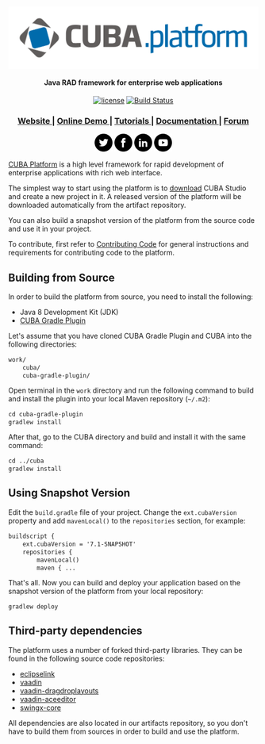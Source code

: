 <h1 align="center"> <a href="https://www.cuba-platform.com/"><img src="https://github.com/cuba-platform/cuba/blob/master/img/Cuba_Logo.png" alt="CUBA Platform" width="600" align="center"></a>
</h1>  

<h4 align="center">Java RAD framework for enterprise web applications</h4>
  
<p align="center">
<a href="http://www.apache.org/licenses/LICENSE-2.0"><img src="https://img.shields.io/badge/license-Apache%20License%202.0-blue.svg?style=flat" alt="license" title=""></a>
<a href="https://travis-ci.org/cuba-platform/cuba"><img src="https://travis-ci.org/cuba-platform/cuba.svg?branch=master" alt="Build Status" title=""></a>
</p>


<div align="center">
  <h3>
    <a href="https://www.cuba-platform.com/" target="_blank">
      Website
    </a>
    <span> | </span>
    <a href="https://www.cuba-platform.com/online-demo" target="_blank">
      Online Demo
    </a>
    <span> | </span>
    <a href="https://www.cuba-platform.com/tutorials" target="_blank">
      Tutorials
    </a>
    <span> | </span>
    <a href="https://www.cuba-platform.com/documentation" target="_blank">
      Documentation
    </a>
    <span> | </span>
    <a href="https://www.cuba-platform.com/discuss/" target="_blank">
      Forum
    </a>
  </h3>
</div>

<p align="center">
<a href="https://twitter.com/CubaPlatform" target="_blank"><img src="https://github.com/cuba-platform/cuba/blob/master/img/twitter.png" height="36px" alt="" title=""></a>
<a href="https://www.facebook.com/CUBAplatform/" target="_blank"><img src="https://github.com/cuba-platform/cuba/blob/master/img/facebook.png" height="36px" margin-left="20px" alt="" title=""></a>
<a href="https://www.linkedin.com/company/cuba-platform/" target="_blank"><img src="https://github.com/cuba-platform/cuba/blob/master/img/linkedin.png" height="36px" margin-left="20px" alt="" title=""></a>
<a href="https://www.youtube.com/c/CubaPlatform" target="_blank"><img src="https://github.com/cuba-platform/cuba/blob/master/img/youtube.png" height="36px" margin-left="20px" alt="" title=""></a>
</p>
  
[CUBA Platform](https://www.cuba-platform.com) is a high level framework for rapid development of enterprise applications with rich web interface.

The simplest way to start using the platform is to [download](https://www.cuba-platform.com/download) CUBA Studio and create a new project in it. A released version of the platform will be downloaded automatically from the artifact repository.

You can also build a snapshot version of the platform from the source code and use it in your project.

To contribute, first refer to [Contributing Code](https://github.com/cuba-platform/cuba/blob/master/CONTRIBUTING.md) for general instructions and requirements for contributing code to the platform.

## Building from Source

In order to build the platform from source, you need to install the following:
* Java 8 Development Kit (JDK)
* [CUBA Gradle Plugin](https://github.com/cuba-platform/cuba-gradle-plugin)

Let's assume that you have cloned CUBA Gradle Plugin and CUBA into the following directories:
```
work/
    cuba/
    cuba-gradle-plugin/
```

Open terminal in the `work` directory and run the following command to build and install the plugin into your local Maven repository (`~/.m2`):
```
cd cuba-gradle-plugin
gradlew install
```

After that, go to the CUBA directory and build and install it with the same command:
```
cd ../cuba
gradlew install
```

## Using Snapshot Version

Edit the `build.gradle` file of your project. Change the `ext.cubaVersion` property and add `mavenLocal()` to the `repositories` section, for example:
```
buildscript {
    ext.cubaVersion = '7.1-SNAPSHOT'
    repositories {
        mavenLocal()
        maven { ...
```
That's all. Now you can build and deploy your application based on the snapshot version of the platform from your local repository:
 ```
 gradlew deploy
 ```

## Third-party dependencies

The platform uses a number of forked third-party libraries. They can be found in the following source code repositories:

* [eclipselink](https://github.com/cuba-platform/eclipselink)
* [vaadin](https://github.com/cuba-platform/vaadin)
* [vaadin-dragdroplayouts](https://github.com/cuba-platform/vaadin-dragdroplayouts)
* [vaadin-aceeditor](https://github.com/cuba-platform/vaadin-aceeditor)
* [swingx-core](https://github.com/cuba-platform/swingx-core)

All dependencies are also located in our artifacts repository, so you don't have to build them from sources in order to build and use the platform.
